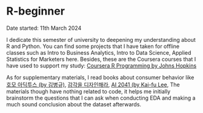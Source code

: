 # R-beginner

Date started: 11th March 2024

I dedicate this semester of university to deepening my understanding about R and Python. You can find some projects that I have taken for offline classes such as Intro to Business Analytics, Intro to Data Science, Applied Statistics for Marketers here. Besides, these are the Coursera courses that I have used to support my study:
[Coursera R Programming by Johns Hopkins](https://www.coursera.org/learn/r-programming)

As for supplementary materials, I read books about consumer behavior like [호모 아딕투스 (by 김병규)](https://product.kyobobook.co.kr/detail/S000061403920), [감각을 디자인해라](https://product.kyobobook.co.kr/detail/S000000912466), [AI 2041 (by Kai-fu Lee](https://www.ai2041.com/), The materials though have nothing related to code, it helps me initially brainstorm the questions that I can ask when conducting EDA and making a much sound conclusion about the dataset afterwards. 
